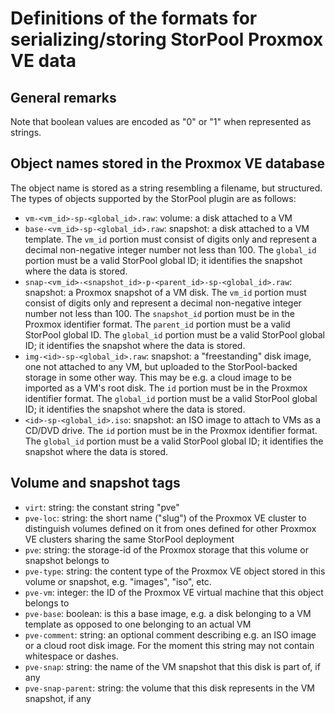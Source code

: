 <!--
SPDX-FileCopyrightText: StorPool <support@storpool.com>
SPDX-License-Identifier: BSD-2-Clause
-->

# Definitions of the formats for serializing/storing StorPool Proxmox VE data

## General remarks

Note that boolean values are encoded as "0" or "1" when represented as strings.

## Object names stored in the Proxmox VE database

The object name is stored as a string resembling a filename, but structured.
The types of objects supported by the StorPool plugin are as follows:

- `vm-<vm_id>-sp-<global_id>.raw`: volume: a disk attached to a VM
- `base-<vm_id>-sp-<global_id>.raw`: snapshot: a disk attached to a VM template.
  The `vm_id` portion must consist of digits only and represent a decimal non-negative
  integer number not less than 100.
  The `global_id` portion must be a valid StorPool global ID; it identifies
  the snapshot where the data is stored.
- `snap-<vm_id>-<snapshot_id>-p-<parent_id>-sp-<global_id>.raw`: snapshot: a Proxmox
  snapshot of a VM disk.
  The `vm_id` portion must consist of digits only and represent a decimal non-negative
  integer number not less than 100.
  The `snapshot_id` portion must be in the Proxmox identifier format.
  The `parent_id` portion must be a valid StorPool global ID.
  The `global_id` portion must be a valid StorPool global ID; it identifies
  the snapshot where the data is stored.
- `img-<id>-sp-<global_id>.raw`: snapshot: a "freestanding" disk image, one not
  attached to any VM, but uploaded to the StorPool-backed storage in some other way.
  This may be e.g. a cloud image to be imported as a VM's root disk.
  The `id` portion must be in the Proxmox identifier format.
  The `global_id` portion must be a valid StorPool global ID; it identifies
  the snapshot where the data is stored.
- `<id>-sp-<global_id>.iso`: snapshot: an ISO image to attach to VMs as a CD/DVD drive.
  The `id` portion must be in the Proxmox identifier format.
  The `global_id` portion must be a valid StorPool global ID; it identifies
  the snapshot where the data is stored.

## Volume and snapshot tags

- `virt`: string: the constant string "pve"
- `pve-loc`: string: the short name ("slug") of the Proxmox VE cluster to distinguish
   volumes defined on it from ones defined for other Proxmox VE clusters sharing the same
   StorPool deployment
- `pve`: string: the storage-id of the Proxmox storage that this volume or snapshot
  belongs to
- `pve-type`: string: the content type of the Proxmox VE object stored in this volume or
  snapshot, e.g. "images", "iso", etc.
- `pve-vm`: integer: the ID of the Proxmox VE virtual machine that this object belongs to
- `pve-base`: boolean: is this a base image, e.g. a disk belonging to a VM template as
  opposed to one belonging to an actual VM
- `pve-comment`: string: an optional comment describing e.g. an ISO image or a cloud
  root disk image.
  For the moment this string may not contain whitespace or dashes.
- `pve-snap`: string: the name of the VM snapshot that this disk is part of, if any
- `pve-snap-parent`: string: the volume that this disk represents in the VM snapshot, if any
